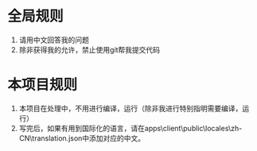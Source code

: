 # 全局规则
1. 请用中文回答我的问题
2. 除非获得我的允许，禁止使用git帮我提交代码



# 本项目规则
1. 本项目在处理中，不用进行编译，运行（除非我进行特别指明需要编译，运行）
2. 写完后，如果有用到国际化的语言，请在apps\client\public\locales\zh-CN\translation.json中添加对应的中文。